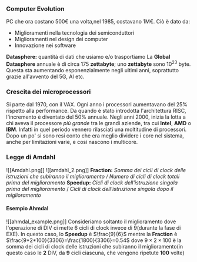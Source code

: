 ### Computer Evolution
PC che ora costano 500€ una volta,nel 1985, costavano 1M€.
Ciò è dato da:
- Miglioramenti nella tecnologia dei semiconduttori
- Miglioramenti nel design dei computer
- Innovazione nei software

**Datasphere:** quantità di dati che usiamo e/o trasportiamo
La **Global Datasphere** annuale è di circa 175 **zettabyte**; uno **zettabyte** sono $10^{23}$ byte.
Questa sta aumentando esponenzialmente negli ultimi anni, soprattutto grazie all'avvento del 5G, AI etc.

### Crescita dei microprocessori
Si parte dal 1970, con il VAX. Ogni anno i processori aumentavano del 25% rispetto alla performance.
Da quando è stato introdotta l'architettura RISC, l'incremento è diventato del 50% annuale.
Negli anni 2000, inizia la lotta a chi aveva il processore *più grande* tra le grandi aziende, tra cui **Intel**, **AMD** o **IBM**. Infatti in quel periodo vennero rilasciati una moltitudine di processori.
Dopo un po' si sono resi conto che era meglio dividere i core nel sistema, anche per limitazioni varie, e così nascono i multicore.


### Legge di Amdahl
![[Amdahl.png]]
![[amdahl_2.png]]
**Fraction:** *Somma dei cicli di clock delle istruzioni che subiranno il miglioramento / Numero di cicli di clock totali prima del miglioramento*
**Speedup:** *Cicli di clock dell'istruzione singola prima del miglioramento* / *Cicli di clock dell'istruzione singola dopo il miglioramento*
#### Esempio Ahmdal
![[ahmdal_example.png]]
Consideriamo soltanto il miglioramento dove l'operazione di DIV ci mette 6 cicli di clock invece di 9(durante la fase di EXE).
In questo caso, lo **Speedup** è $\frac{9}{6}$ mentre la **Fraction** è $\frac{9*2*100}{3306}=\frac{1800}{3306}=0.54$ dove $9\times 2\times 100$ è la somma dei cicli di clock delle istruzioni che subiranno il miglioramento(in questo caso le **2** DIV, da **9** cicli ciascuna, che vengono ripetute **100** volte) 